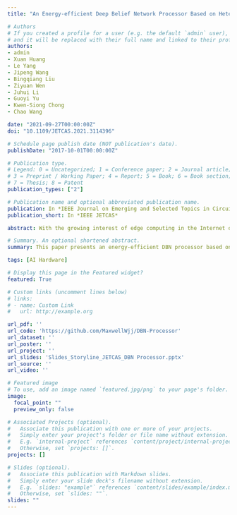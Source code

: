 ```yaml
---
title: "An Energy-efficient Deep Belief Network Processor Based on Heterogeneous Multi-core Architecture with Transposable Memory and On-chip Learning"

# Authors
# If you created a profile for a user (e.g. the default `admin` user), write the username (folder name) here 
# and it will be replaced with their full name and linked to their profile.
authors:
- admin
- Xuan Huang
- Le Yang
- Jipeng Wang
- Bingqiang Liu
- Ziyuan Wen
- Juhui Li
- Guoyi Yu
- Kwen-Siong Chong
- Chao Wang

date: "2021-09-27T00:00:00Z"
doi: "10.1109/JETCAS.2021.3114396"

# Schedule page publish date (NOT publication's date).
publishDate: "2017-10-01T00:00:00Z"

# Publication type.
# Legend: 0 = Uncategorized; 1 = Conference paper; 2 = Journal article;
# 3 = Preprint / Working Paper; 4 = Report; 5 = Book; 6 = Book section;
# 7 = Thesis; 8 = Patent
publication_types: ["2"]

# Publication name and optional abbreviated publication name.
publication: In *IEEE Journal on Emerging and Selected Topics in Circuits and Systems*
publication_short: In *IEEE JETCAS*

abstract: With the growing interest of edge computing in the Internet of Things (IoT), Deep Neural Network (DNN) hardware processors/accelerators face challenges of low energy consumption, low latency, and data privacy issues. This paper proposes an energy-efficient processor design based on Deep Belief Network (DBN), which is one of the most suitable DNN models for on-chip learning. In this study, a thorough algorithm-architecture-circuit design optimization method is used for efficient design. The characteristics of data reuse and data sparsity in the DBN learning algorithm inspires this study to propose a heterogeneous multi-core architecture with local learning. In addition, novel circuits of transposable weight memory and sparse address generator are proposed to reduce weight memory access and exploit neuron state sparsity, respectively, for maximizing the energy efficiency. The DBN processor is implemented and thoroughly evaluated on Xilinx Zynq FPGA. Implementation results confirm that the proposed DBN processor has excellent energy efficiency of 45.0 pJ per neuron-weight update, which has been improved by 74% against the conventional design.

# Summary. An optional shortened abstract.
summary: This paper presents an energy-efficient DBN processor based on heterogeneous multi-core architecture with transposable weight memory and on-chip local learning. In the future, we will focus on ASIC implementation of the proposed DBN processor in a GALS architecture with a 7T/8T SRAM-based transposable memory design to solve the bottlenecks and further improve throughput and energy efficiency.

tags: [AI Hardware]

# Display this page in the Featured widget?
featured: True

# Custom links (uncomment lines below)
# links:
# - name: Custom Link
#   url: http://example.org

url_pdf: ''
url_code: 'https://github.com/MaxwellWjj/DBN-Processor'
url_dataset: ''
url_poster: ''
url_project: ''
url_slides: 'Slides_Storyline_JETCAS_DBN Processor.pptx'
url_source: ''
url_video: ''

# Featured image
# To use, add an image named `featured.jpg/png` to your page's folder. 
image:
  focal_point: ""
  preview_only: false

# Associated Projects (optional).
#   Associate this publication with one or more of your projects.
#   Simply enter your project's folder or file name without extension.
#   E.g. `internal-project` references `content/project/internal-project/index.md`.
#   Otherwise, set `projects: []`.
projects: []

# Slides (optional).
#   Associate this publication with Markdown slides.
#   Simply enter your slide deck's filename without extension.
#   E.g. `slides: "example"` references `content/slides/example/index.md`.
#   Otherwise, set `slides: ""`.
slides: ""
---
```

